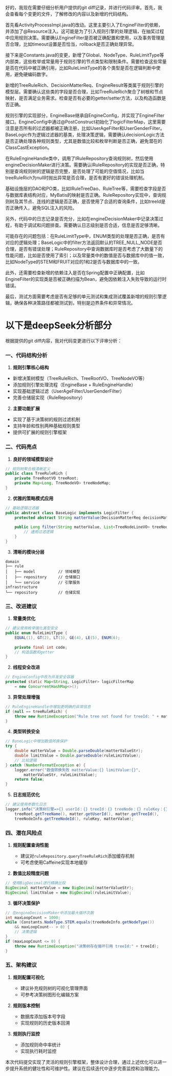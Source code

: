 好的，我现在需要仔细分析用户提供的git diff记录，并进行代码评审。首先，我会查看每个变更的文件，了解修改的内容以及新增的代码结构。

首先看ActivityProcessImpl.java的改动。这里主要引入了EngineFilter的依赖，并添加了@Resource注入。这可能是为了引入规则引擎的处理逻辑，在抽奖过程中应用规则决策。需要确认EngineFilter是否被正确配置和使用，以及事务管理是否合理，比如timeout设置是否恰当，rollback是否正确处理异常。

接下来是Constants.java的变更，新增了Global、NodeType、RuleLimitType等内部类，这些枚举或常量用于规则引擎的节点类型和限制条件。需要检查这些常量是否在代码中被正确引用，比如RuleLimitType的各个类型是否在逻辑判断中使用，避免硬编码数字。

新增的TreeRuleRich、DecisionMatterReq、EngineResult等类属于规则引擎的模型层。需要确认这些类的字段是否合理，比如TreeRuleRich聚合了树根和节点映射，是否满足业务需求。检查是否有必要的getter/setter方法，以及构造函数是否正确。

规则引擎的实现部分，EngineBase继承自EngineConfig，并实现了EngineFilter接口。EngineConfig中通过@PostConstruct初始化了logicFilterMap，这里需要注意是否所有的过滤器都被正确注册，比如UserAgeFilter和UserGenderFilter。BaseLogic作为逻辑过滤器的基类，处理决策逻辑，需要确认decisionLogic方法是否正确处理各种规则类型，尤其是数值比较和枚举判断是否正确，避免潜在的ClassCastException。

在RuleEngineHandle类中，调用了IRuleRepository查询规则树，然后使用engineDecisionMaker进行决策。需要确认IRuleRepository的实现是否正确，特别是查询规则树的逻辑是否完整，是否处理了可能的空值情况，比如当treeRuleRich为null时抛出异常是否合理，是否有更好的错误处理机制。

基础设施层的DAO和PO类，比如IRuleTreeDao、RuleTree等，需要检查字段是否与数据库表结构对应，MyBatis的映射是否正确。RuleRepository实现中，查询规则树及其节点、连线的逻辑是否正确，是否使用了合适的查询条件，比如treeId是否正确传入，避免SQL注入的风险。

另外，代码中的日志记录是否充分，比如在engineDecisionMaker中记录决策过程，有助于调试和问题排查。需要确认日志级别是否合适，信息是否足够清晰。

可能存在的问题包括：在RuleLimitType中，ENUM类型的处理是否正确，是否有对应的逻辑处理；BaseLogic中的filter方法返回默认的TREE_NULL_NODE是否合理，是否有错误处理；RuleRepository中查询数据库时是否考虑了大数量下的性能问题，比如是否使用了索引；以及常量类中的数值是否与数据库中的值一致，比如NodeType的STEM和FRUIT对应的1和2是否与数据库中的一致。

此外，还需要检查新增的依赖注入是否在Spring配置中正确配置，比如EngineFilter的实现类是否被正确扫描为Bean，避免因依赖注入失败导致的运行时错误。

最后，测试方面需要考虑是否有足够的单元测试和集成测试覆盖新增的规则引擎逻辑，确保各种决策路径都被测试到，特别是边界条件和异常情况。
 # 以下是deepSeek分析部分 
根据提供的git diff内容，我对代码变更进行以下评审分析：

### 一、代码结构分析

1. **规则引擎核心结构**
- 新增决策树模型（TreeRuleRich、TreeRootVO、TreeNodeVO等）
- 添加规则引擎处理流程（EngineBase + RuleEngineHandle）
- 实现基础逻辑过滤（UserAgeFilter/UserGenderFilter）
- 完善仓储层实现（RuleRepository）

2. **主要功能扩展**
- 实现了基于决策树的规则过滤机制
- 支持年龄和性别两种基础规则类型
- 提供可扩展的规则引擎框架

### 二、代码亮点

1. **良好的领域模型设计**
```java
// 规则树聚合根清晰定义
public class TreeRuleRich {
    private TreeRootVO treeRoot;
    private Map<Long, TreeNodeVO> treeNodeMap;
}
```

2. **优雅的策略模式应用**
```java
// 基础逻辑过滤器
public abstract class BaseLogic implements LogicFilter {
    protected abstract String matterValue(DecisionMatterReq decisionMatter);
    
    public Long filter(String matterValue, List<TreeNodeLineVO> treeNodeLineInfoList) {
        // 通用过滤逻辑
    }
}
```

3. **清晰的模块分层**
```
domain
├── rule
│   ├── model          // 领域模型
│   ├── repository     // 仓储接口
│   └── service        // 引擎服务
infrastructure
└── repository         // 仓储实现
```

### 三、改进建议

1. **常量类优化**
```java
// 建议使用枚举强化类型安全
public enum RuleLimitType {
    EQUAL(1), GT(2), LT(3), GE(4), LE(5), ENUM(6);
    
    private final int code;
    // 构造函数和getter
}
```

2. **线程安全改进**
```java
// EngineConfig中改为并发安全容器
protected static Map<String, LogicFilter> logicFilterMap 
    = new ConcurrentHashMap<>();
```

3. **异常处理增强**
```java
// RuleEngineHandle中增加更明确的异常信息
if (null == treeRuleRich) {
    throw new RuntimeException("Rule tree not found for treeId: " + matter.getTreeId());
}
```

4. **类型转换安全**
```java
// BaseLogic中增加数值转换保护
try {
    double matterValue = Double.parseDouble(matterValueStr);
    double limitValue = Double.parseDouble(ruleLimitValue);
    // 比较逻辑
} catch (NumberFormatException e) {
    logger.error("数值转换失败 matterValue:{} limitValue:{}", 
        matterValueStr, ruleLimitValue);
    return false;
}
```

5. **日志规范优化**
```java
// 建议使用参数化日志
logger.info("决策树引擎=>{} userId：{} treeId：{} treeNode：{} ruleKey：{} matterValue：{}", 
    treeRoot.getTreeName(), matter.getUserId(), matter.getTreeId(), 
    treeNodeInfo.getTreeNodeId(), ruleKey, matterValue);
```

### 四、潜在风险点

1. **规则配置查询性能**
   - 建议对`ruleRepository.queryTreeRuleRich`添加缓存机制
   - 可考虑使用Caffeine实现本地缓存

2. **数值比较精度问题**
```java
// 使用BigDecimal进行精确比较
BigDecimal matterValue = new BigDecimal(matterValueStr);
BigDecimal limitValue = new BigDecimal(ruleLimitValue);
```

3. **循环决策保护**
```java
// 在engineDecisionMaker中添加最大循环次数
int maxLoopCount = 1000;
while (Constants.NodeType.STEM.equals(treeNodeInfo.getNodeType()) 
    && maxLoopCount-- > 0) {
    // 决策逻辑
}
if (maxLoopCount <= 0) {
    throw new RuntimeException("决策树存在循环引用 treeId:" + treeId);
}
```

### 五、架构建议

1. **规则配置可视化**
   - 建议补充规则树的可视化管理界面
   - 可参考决策树图形化编辑方案

2. **规则版本控制**
   - 数据库添加版本号字段
   - 实现规则的历史版本回溯

3. **规则执行监控**
   - 添加规则命中率统计
   - 实现执行耗时监控

本次代码提交实现了灵活的规则引擎框架，整体设计合理，通过上述优化可以进一步提升系统的健壮性和可维护性。建议在后续迭代中逐步完善监控和治理能力。